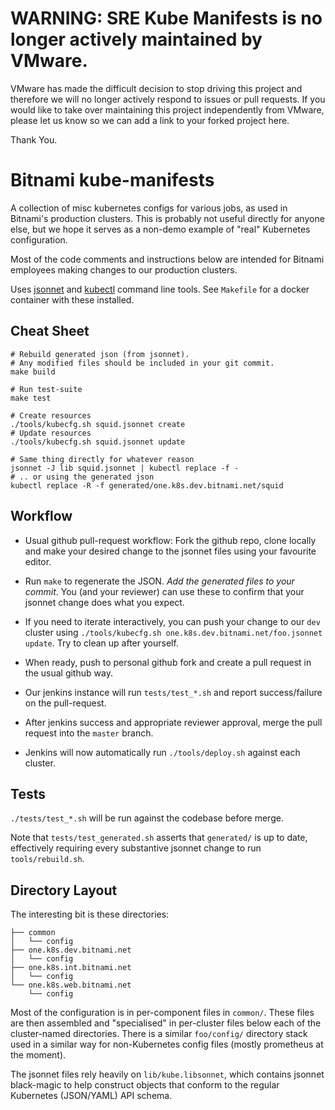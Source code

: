 # WARNING: SRE Kube Manifests is no longer actively maintained by VMware.
VMware has made the difficult decision to stop driving this project and therefore we will no longer actively respond to issues or pull requests. If you would like to take over maintaining this project independently from VMware, please let us know so we can add a link to your forked project here.

Thank You.

# Bitnami kube-manifests

A collection of misc kubernetes configs for various jobs, as used in
Bitnami's production clusters.  This is probably not useful directly
for anyone else, but we hope it serves as a non-demo example of "real"
Kubernetes configuration.

Most of the code comments and instructions below are intended for
Bitnami employees making changes to our production clusters.

Uses [jsonnet](http://jsonnet.org/) and
[kubectl](https://kubernetes.io/docs/user-guide/prereqs/) command line
tools.  See `Makefile` for a docker container with these installed.


## Cheat Sheet
```
# Rebuild generated json (from jsonnet).
# Any modified files should be included in your git commit.
make build

# Run test-suite
make test

# Create resources
./tools/kubecfg.sh squid.jsonnet create
# Update resources
./tools/kubecfg.sh squid.jsonnet update

# Same thing directly for whatever reason
jsonnet -J lib squid.jsonnet | kubectl replace -f -
# .. or using the generated json
kubectl replace -R -f generated/one.k8s.dev.bitnami.net/squid
```

## Workflow

- Usual github pull-request workflow: Fork the github repo, clone
  locally and make your desired change to the jsonnet files using your
  favourite editor.

- Run `make` to regenerate the JSON.  *Add the generated files to your
  commit*.  You (and your reviewer) can use these to confirm that your
  jsonnet change does what you expect.

- If you need to iterate interactively, you can push your change
  to our `dev` cluster using
  `./tools/kubecfg.sh one.k8s.dev.bitnami.net/foo.jsonnet update`. Try
  to clean up after yourself.

- When ready, push to personal github fork and create a pull request
  in the usual github way.

- Our jenkins instance will run `tests/test_*.sh` and report
  success/failure on the pull-request.

- After jenkins success and appropriate reviewer approval, merge the
  pull request into the `master` branch.

- Jenkins will now automatically run `./tools/deploy.sh` against each
  cluster.

## Tests

`./tests/test_*.sh` will be run against the codebase before merge.

Note that `tests/test_generated.sh` asserts that `generated/` is up to
date, effectively requiring every substantive jsonnet change to run
`tools/rebuild.sh`.

## Directory Layout

The interesting bit is these directories:

```
├── common
│   └── config
├── one.k8s.dev.bitnami.net
│   └── config
├── one.k8s.int.bitnami.net
│   └── config
└── one.k8s.web.bitnami.net
    └── config
```

Most of the configuration is in per-component files in `common/`.
These files are then assembled and "specialised" in per-cluster files
below each of the cluster-named directories.  There is a similar
`foo/config/` directory stack used in a similar way for non-Kubernetes
config files (mostly prometheus at the moment).

The jsonnet files rely heavily on `lib/kube.libsonnet`, which contains
jsonnet black-magic to help construct objects that conform to the
regular Kubernetes (JSON/YAML) API schema.
